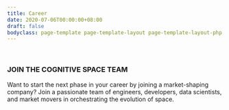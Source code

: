 ```yaml
---
title: Career
date: 2020-07-06T00:00:00+08:00
draft: false
bodyclass: page-template page-template-layout page-template-layout-php page page-id-333
---
```


<article id="post-333" class="post-333 page type-page status-publish hentry">


  <div class="entry-content">




<!-- hero section start -->
<section id="iframe_block_f08b3748054c89dacfcc49a4ae65f909" class="york-hero-banner space-hero career-hero"  >
        <img decoding="async" src="/wp-content/uploads/2023/09/carrer_hero_bg.jpg" class="hero-bg" alt="" />
    <span class="hero-top-shape"> <img decoding="async" src="/wp-content/uploads/2023/09/hero_top_shape.png" alt=""></span>
      <span class="hero-bottom-shape"><img decoding="async" src="/wp-content/uploads/2023/09/hero_bottom_shape.png" alt=""> </span>
    <div class="container">
    <div class="row">
      <div class="col-lg-12">
        <div class="align-center">
          <div class="hero-content">
                          <h1 class="wow">JOIN THE COGNITIVE SPACE TEAM</h1>
                        <p data-cursor="-opaque" class="wow">
              Want to start the next phase in your career by joining a market-shaping company? Join a passionate team of engineers, developers, data scientists, and market movers in orchestrating the evolution of space.            </p>
                      </div>
        </div>
      </div>
    </div>
  </div>
</section>
<!-- hero section end -->




<!-- carrer list start -->
<section id="iframe_block_4c05452ac7675d7d18e9835dda897226" class="york-hero-banner carrer-list" >
    <div class="parent-box">
        <div class="row">
            <div class="list-parent col-lg-8 col-md-8 wow">
                <div class="list-inner">
                    <div class="wrapRight">
                      <script type="text/javascript" src="https://app.jazz.co/widgets/basic/create/cognitivespace" charset="utf-8"></script>
                    </div>
                </div>
            </div>
        </div>
    </div>
</section>
<!-- carrer list end -->  </div><!-- .entry-content -->

  </article><!-- #post-333 -->
